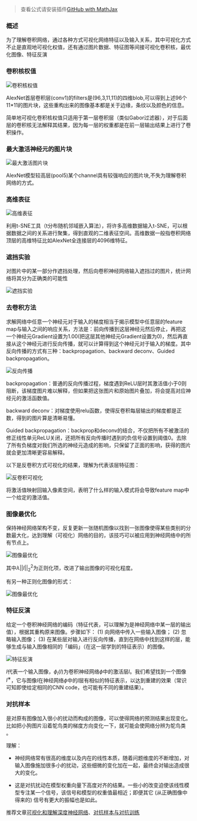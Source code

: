 > 查看公式请安装插件[GitHub with MathJax](https://chrome.google.com/webstore/detail/github-with-mathjax/ioemnmodlmafdkllaclgeombjnmnbima)

### 概述
为了理解卷积网络，通过各种方式可视化网络特征以及输入关系，其中可视化方式不止是直观地可视化权值，还有通过图片数据、特征图等间接可视化卷积核，最优化图像、特征反演

### 卷积核权值

![卷积核权值](image/卷积核权值.png)

AlexNet首层卷积层(conv1)的filters是(96,3,11,11)的四维blob,可以得到上述96个11*11的图片块，这些重构出来的图像基本都是关于边缘，条纹以及颜色的信息。

简单地可视化卷积核权值只适用于第一层卷积层（类似Gabor过滤器），对于后面层的卷积核无法解释其结果，因为每一层的权重都是在前一层输出结果上进行了卷积操作。

### 最大激活神经元的图片块

![最大激活图片块](image/图片块.png)

AlexNet模型较高层(pool5)某个channel具有较强响应的图片块,不失为理解卷积网络的方式。

### 高维表征

![高维表征](image/高维表征.png)

利用t-SNE工具（t分布随机邻域嵌入算法），将许多高维数据输入t-SNE，可以根据数据之间的关系进行聚集，得到直观的二维表征空间。高维数据一般指卷积网络顶层的高维特征比如AlexNet全连接层的4096维特征。

### 遮挡实验
对图片中的某一部分作遮挡处理，然后向卷积神经网络输入遮挡过的图片，统计网络将其分为正确类的可能性

![遮挡实验](image/遮挡实验.png)

### 去卷积方法
求解网络中任意一个神经元对于输入的梯度相当于揭示模型中任意层的feature map与输入之间的响应关系，方法是：前向传播到这层神经元然后停止，再把这一个神经元Gradient设置为1.00(把这层其他神经元Gradient设置为0)，然后再直接从这个神经元进行反向传播，就可以计算得到这个神经元对于输入的梯度。其中反向传播的方式有三种：backpropagation、backward deconv、Guided backpropagation。

![反向传播](image/反向传播v.png)

backpropagation：普通的反向传播过程，梯度遇到ReLU层时其激活值小于0则阻断，该梯度图片难以解释，但如果把这张图片和原始图片叠加，将会提高对应神经元的激活函数值。

backward deconv：对梯度使用relu函数，使得反卷积每层输出的梯度都是正数，得到的图片算是清晰易懂。

Guided backpropagation：backprop和deconv的结合，不仅把所有不被激活的修正线性单元ReLU关闭，还把所有反向传播时遇到的负信号设置到阈值0。去除了所有负梯度对我们所选的神经元造成的影响，只保留了正面的影响，获得的图片就会更加清晰更容易解释。

以下是反卷积方式可视化的结果，理解为代表该层特征图：

![反卷积可视化](image/反卷积可视化.jpg)

将激活值映射回输入像素空间，表明了什么样的输入模式将会导致feature map中一个给定的激活值。

### 图像最优化
保持神经网络架构不变，反复更新一张随机图像以找到一张图像使得某些类别的分数最大化，达到理解（可视化）网络的目的，该技巧可以被应用到神经网络中的所有节点上。

![图像最优化](image/图像最优化.png)

其中$\lambda ||I||^2_2$为正则化项，改进了输出图像的可视化程度。

有另一种正则化图像的形式：

![图像最优化](image/图像最优化2.png)

### 特征反演
给定一个卷积神经网络的编码（特征代表，可以理解为是神经网络中某一层的输出值），根据其重构原来图像。步骤如下：
(1) 向网络中传入一些输入图像；
(2) 忽略输入图像；
(3) 在某些层对输入进行反向传播，直到在网络中找到这样的层，能够生成与输入图像相同的「编码」（在这一层学到的特征表示）的图像。

![特征反演](image/特征反演公式.jpg)

$I$代表一个输入图像，$\phi_l(I)$为卷积神经网络$\phi$中的激活层$l$。我们希望找到一个图像$I^∗$，它与图像$I$在神经网络$\phi$中的$l$层有相似的特征表示，以达到重建的效果（常识可知即使给定相同的CNN code，也可能有不同的重建结果）。

### 对抗样本
是对原有图像加入很小的扰动而构成的图像，可以使得网络的预测结果出现变化。比如把小狗图片沿着鸵鸟类的梯度方向变化一下，就可能会使网络分辨为鸵鸟类 。

理解：
- 神经网络常有很高的维度以及内在的线性本质，随着问题维度的不断增加，对输入图像施加很多小的扰动，这些细微的变化加在一起，最终会对输出造成很大的变化。

- 这是对抗扰动在模型权重向量下高度对齐的结果。一些小的改变迫使该线性模型专注某一个信号，该信号和模型的权重值最相近；即便其它 (从正确图像中得来的) 信号有更大的振幅也是如此。

推荐文章[可视化和理解深度神经网络](https://www.jiqizhixin.com/articles/c8064ef1-7339-4a4e-affa-c07031f04dd7)、[对抗样本与对抗训练](http://blog.h5min.cn/cdpac/article/details/53170940)

